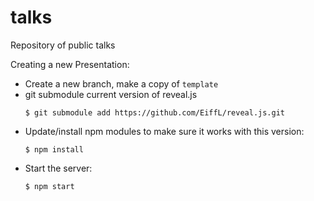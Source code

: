 # talks
Repository of public talks


Creating a new Presentation:
  - Create a new branch, make a copy of `template`
  - git submodule current version of reveal.js
    ```
    $ git submodule add https://github.com/EiffL/reveal.js.git
    ```
  - Update/install npm modules to make sure it  works with this version:
    ```
    $ npm install
    ```
  - Start the server:
    ```
    $ npm start
    ```
